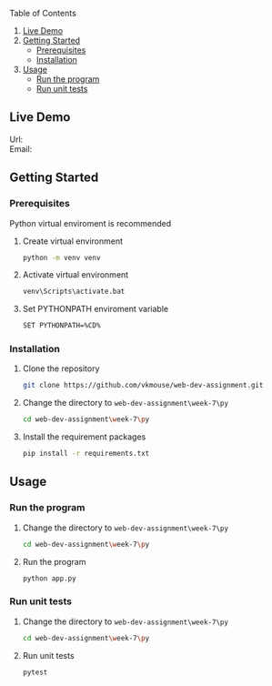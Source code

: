 Table of Contents
1. [Live Demo](#live-demo)
1. [Getting Started](#getting-started)
    - [Prerequisites](#prerequisites)
    - [Installation](#installation)
2. [Usage](#usage)
    - [Run the program](#run-the-program)
    - [Run unit tests](#run-unit-tests)

## Live Demo

Url:    
Email:    

## Getting Started

### Prerequisites

Python virtual enviroment is recommended
1. Create virtual environment
   ```sh
   python -m venv venv
   ```
2. Activate virtual environment
   ```sh
   venv\Scripts\activate.bat
   ```
3. Set PYTHONPATH enviroment variable
   ```sh
   SET PYTHONPATH=%CD%
   ```

### Installation

1. Clone the repository
   ```sh
   git clone https://github.com/vkmouse/web-dev-assignment.git
   ```
2. Change the directory to `web-dev-assignment\week-7\py`
   ```sh
   cd web-dev-assignment\week-7\py
   ```
3. Install the requirement packages
   ```sh
   pip install -r requirements.txt
   ```

## Usage

### Run the program

1. Change the directory to `web-dev-assignment\week-7\py`
   ```sh
   cd web-dev-assignment\week-7\py
   ```
2. Run the program
   ```sh
   python app.py
   ```

### Run unit tests

1. Change the directory to `web-dev-assignment\week-7\py`
   ```sh
   cd web-dev-assignment\week-7\py
   ```
2. Run unit tests
   ```sh
   pytest
   ```
